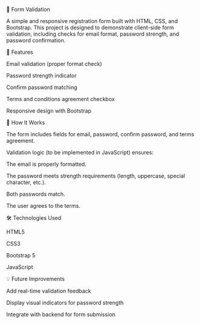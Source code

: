 🧾 Form Validation

A simple and responsive registration form built with HTML, CSS, and Bootstrap. This project is designed to demonstrate client-side form validation, including checks for email format, password strength, and password confirmation.

🚀 Features

Email validation (proper format check)

Password strength indicator

Confirm password matching

Terms and conditions agreement checkbox

Responsive design with Bootstrap

🧠 How It Works

The form includes fields for email, password, confirm password, and terms agreement.

Validation logic (to be implemented in JavaScript) ensures:

The email is properly formatted.

The password meets strength requirements (length, uppercase, special character, etc.).

Both passwords match.

The user agrees to the terms.

🛠️ Technologies Used

HTML5

CSS3

Bootstrap 5

JavaScript

💡 Future Improvements

Add real-time validation feedback

Display visual indicators for password strength

Integrate with backend for form submission
